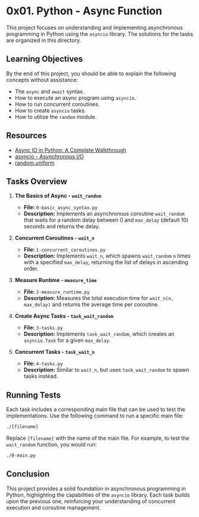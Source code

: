 # 0x01. Python - Async Function

This project focuses on understanding and implementing asynchronous programming in Python using the `asyncio` library. The solutions for the tasks are organized in this directory.

## Learning Objectives

By the end of this project, you should be able to explain the following concepts without assistance:

- The `async` and `await` syntax.
- How to execute an async program using `asyncio`.
- How to run concurrent coroutines.
- How to create `asyncio` tasks.
- How to utilize the `random` module.

## Resources

- [Async IO in Python: A Complete Walkthrough](https://realpython.com/async-io-python/)
- [asyncio - Asynchronous I/O](https://docs.python.org/3/library/asyncio.html)
- [random.uniform](https://docs.python.org/3/library/random.html#random.uniform)

## Tasks Overview

1. **The Basics of Async - `wait_random`**  
   - **File:** `0-basic_async_syntax.py`  
   - **Description:** Implements an asynchronous coroutine `wait_random` that waits for a random delay between 0 and `max_delay` (default 10) seconds and returns the delay.

2. **Concurrent Coroutines - `wait_n`**  
   - **File:** `1-concurrent_coroutines.py`  
   - **Description:** Implements `wait_n`, which spawns `wait_random` `n` times with a specified `max_delay`, returning the list of delays in ascending order.

3. **Measure Runtime - `measure_time`**  
   - **File:** `2-measure_runtime.py`  
   - **Description:** Measures the total execution time for `wait_n(n, max_delay)` and returns the average time per coroutine.

4. **Create Async Tasks - `task_wait_random`**  
   - **File:** `3-tasks.py`  
   - **Description:** Implements `task_wait_random`, which creates an `asyncio.Task` for a given `max_delay`.

5. **Concurrent Tasks - `task_wait_n`**  
   - **File:** `4-tasks.py`  
   - **Description:** Similar to `wait_n`, but uses `task_wait_random` to spawn tasks instead.

## Running Tests

Each task includes a corresponding main file that can be used to test the implementations. Use the following command to run a specific main file:

```bash
./[filename]
```

Replace `[filename]` with the name of the main file. For example, to test the `wait_random` function, you would run:

```bash
./0-main.py
```

## Conclusion
This project provides a solid foundation in asynchronous programming in Python, highlighting the capabilities of the `asyncio` library. Each task builds upon the previous one, reinforcing your understanding of concurrent execution and coroutine management.

